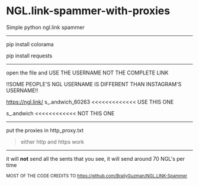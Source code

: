 # NGL.link-spammer-with-proxies

Simple python ngl.link spammer

----------------------------------------------------------------------------------------------------------------------------------------------------------------------------------------------------------------------------------------------------------------------------------------------------------------

pip install colorama

pip install requests

----------------------------------------------------------------------------------------------------------------------------------------------------------------------------------------------------------------------------------------------------------------------------------------------------------------


open the file and USE THE USERNAME NOT THE COMPLETE LINK

!!SOME PEOPLE'S NGL USERNAME IS DIFFERENT THAN INSTAGRAM'S USERNAME!!

https://ngl.link/    s_.andwich_60263 <<<<<<<<<<<<< USE THIS ONE

s_.andwich <<<<<<<<<<<< NOT THIS ONE

----------------------------------------------------------------------------------------------------------------------------------------------------------------------------------------------------------------------------------------------------------------------------------------------------------------


put the proxies in http_proxy.txt

> either http and https work

----------------------------------------------------------------------------------------------------------------------------------------------------------------------------------------------------------------------------------------------------------------------------------------------------------------


it will **not** send all the sents that you see, it will send around 70 NGL's per time







<sub> MOST OF THE CODE CREDITS TO  https://github.com/BrailyGuzman/NGL.LINK-Spammer</sub>




